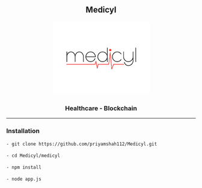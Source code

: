 
<h2 align="center">Medicyl</h2>

<p align="center">
  <a href="" rel="noopener">
    <img max-width=300px src="./assets/logocc.png" alt="Medicyl-logo"></img></a>
</p>

<h3 align="center">Healthcare - Blockchain</h3>

------------------------------------------

### Installation

``` sh
- git clone https://github.com/priyamshah112/Medicyl.git
```
``` sh
- cd Medicyl/medicyl
```
``` sh
- npm install
```
``` sh
- node app.js
```
